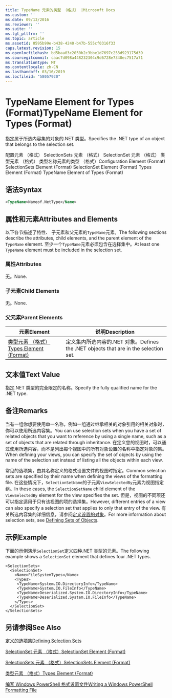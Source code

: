 ```yaml
---
title: TypeName 元素的类型 （格式） |Microsoft Docs
ms.custom: ''
ms.date: 09/13/2016
ms.reviewer: ''
ms.suite: ''
ms.tgt_pltfrm: ''
ms.topic: article
ms.assetid: 0595b99e-b438-4240-b47b-555cf0316f33
caps.latest.revision: 15
ms.openlocfilehash: bd5baa03c2050b2c3bbe1d7697c253d923175d39
ms.sourcegitcommit: caac7d098a448232304c9d6728e7340ec7517a71
ms.translationtype: MT
ms.contentlocale: zh-CN
ms.lasthandoff: 03/16/2019
ms.locfileid: "58057920"
---
```

# <a name="typename-element-for-types-format"></a><span data-ttu-id="92c3e-102">TypeName Element for Types (Format)</span><span class="sxs-lookup"><span data-stu-id="92c3e-102">TypeName Element for Types (Format)</span></span>

<span data-ttu-id="92c3e-103">指定属于所选内容集的对象的.NET 类型。</span><span class="sxs-lookup"><span data-stu-id="92c3e-103">Specifies the .NET type of an object that belongs to the selection set.</span></span>

<span data-ttu-id="92c3e-104">配置元素 （格式） SelectionSets 元素 （格式） SelectionSet 元素 （格式） 类型元素 （格式） 类型名称元素的类型 （格式）</span><span class="sxs-lookup"><span data-stu-id="92c3e-104">Configuration Element (Format) SelectionSets Element (Format) SelectionSet Element (Format) Types Element (Format) TypeName Element of Types (Format)</span></span>

## <a name="syntax"></a><span data-ttu-id="92c3e-105">语法</span><span class="sxs-lookup"><span data-stu-id="92c3e-105">Syntax</span></span>

```xml
<TypeName>Nameof.NetType</Name>
```

## <a name="attributes-and-elements"></a><span data-ttu-id="92c3e-106">属性和元素</span><span class="sxs-lookup"><span data-stu-id="92c3e-106">Attributes and Elements</span></span>

<span data-ttu-id="92c3e-107">以下各节描述了特性、 子元素和父元素的`TypeName`元素。</span><span class="sxs-lookup"><span data-stu-id="92c3e-107">The following sections describe the attributes, child elements, and the parent element of the `TypeName` element.</span></span> <span data-ttu-id="92c3e-108">至少一个`TypeName`元素必须包含在选择集中。</span><span class="sxs-lookup"><span data-stu-id="92c3e-108">At least one `TypeName` element must be included in the selection set.</span></span>

### <a name="attributes"></a><span data-ttu-id="92c3e-109">属性</span><span class="sxs-lookup"><span data-stu-id="92c3e-109">Attributes</span></span>

<span data-ttu-id="92c3e-110">无。</span><span class="sxs-lookup"><span data-stu-id="92c3e-110">None.</span></span>

### <a name="child-elements"></a><span data-ttu-id="92c3e-111">子元素</span><span class="sxs-lookup"><span data-stu-id="92c3e-111">Child Elements</span></span>

<span data-ttu-id="92c3e-112">无。</span><span class="sxs-lookup"><span data-stu-id="92c3e-112">None.</span></span>

### <a name="parent-elements"></a><span data-ttu-id="92c3e-113">父元素</span><span class="sxs-lookup"><span data-stu-id="92c3e-113">Parent Elements</span></span>

|<span data-ttu-id="92c3e-114">元素</span><span class="sxs-lookup"><span data-stu-id="92c3e-114">Element</span></span>|<span data-ttu-id="92c3e-115">说明</span><span class="sxs-lookup"><span data-stu-id="92c3e-115">Description</span></span>|
|-------------|-----------------|
|[<span data-ttu-id="92c3e-116">类型元素 （格式）</span><span class="sxs-lookup"><span data-stu-id="92c3e-116">Types Element (Format)</span></span>](./types-element-for-selectionset-format.md)|<span data-ttu-id="92c3e-117">定义集内所选内容的.NET 对象。</span><span class="sxs-lookup"><span data-stu-id="92c3e-117">Defines the .NET objects that are in the selection set.</span></span>|

## <a name="text-value"></a><span data-ttu-id="92c3e-118">文本值</span><span class="sxs-lookup"><span data-stu-id="92c3e-118">Text Value</span></span>

<span data-ttu-id="92c3e-119">指定.NET 类型的完全限定的名称。</span><span class="sxs-lookup"><span data-stu-id="92c3e-119">Specify the fully qualified name for the .NET type.</span></span>

## <a name="remarks"></a><span data-ttu-id="92c3e-120">备注</span><span class="sxs-lookup"><span data-stu-id="92c3e-120">Remarks</span></span>

<span data-ttu-id="92c3e-121">当有一组你想要使用单一名称，例如一组通过继承相关的对象引用的相关对象时，你可以使用所选内容集。</span><span class="sxs-lookup"><span data-stu-id="92c3e-121">You can use selection sets when you have a set of related objects that you want to reference by using a single name, such as a set of objects that are related through inheritance.</span></span> <span data-ttu-id="92c3e-122">在定义您的视图时，可以通过使用所选内容，而不是列出每个视图中的所有对象设置的名称中指定对象的集。</span><span class="sxs-lookup"><span data-stu-id="92c3e-122">When defining your views, you can specify the set of objects by using the name of the selection set instead of listing all the objects within each view.</span></span>

<span data-ttu-id="92c3e-123">常见的选项集，由其名称定义的格式设置文件的视图时指定。</span><span class="sxs-lookup"><span data-stu-id="92c3e-123">Common selection sets are specified by their name when defining the views of the formatting file.</span></span> <span data-ttu-id="92c3e-124">在这些情况下，`SelectionSetName`的子元素`ViewSelectedBy`元素为视图指定组。</span><span class="sxs-lookup"><span data-stu-id="92c3e-124">In these cases, the `SelectionSetName` child element of the `ViewSelectedBy` element for the view specifies the set.</span></span> <span data-ttu-id="92c3e-125">但是，视图的不同项还可以指定适用于只有该视图的项的选择集。</span><span class="sxs-lookup"><span data-stu-id="92c3e-125">However, different entries of a view can also specify a selection set that applies to only that entry of the view.</span></span> <span data-ttu-id="92c3e-126">有关所选内容集的详细信息，请参阅[定义设置的对象](./defining-selection-sets.md)。</span><span class="sxs-lookup"><span data-stu-id="92c3e-126">For more information about selection sets, see [Defining Sets of Objects](./defining-selection-sets.md).</span></span>

## <a name="example"></a><span data-ttu-id="92c3e-127">示例</span><span class="sxs-lookup"><span data-stu-id="92c3e-127">Example</span></span>

<span data-ttu-id="92c3e-128">下面的示例演示`SelectionSet`定义四种.NET 类型的元素。</span><span class="sxs-lookup"><span data-stu-id="92c3e-128">The following example shows a `SelectionSet` element that defines four .NET types.</span></span>

```
<SelectionSets>
  <SelectionSet>
    <Name>FileSystemTypes</Name>
    <Types>
     <TypeName>System.IO.DirectoryInfo</TypeName>
     <TypeName>System.IO.FileInfo</TypeName>
     <TypeName>Deserialized.System.IO.DirectoryInfo</TypeName>
     <TypeName>Deserialized.System.IO.FileInfo</TypeName>
    </Types>
  </SelectionSet>
</SelectionSets>
```

## <a name="see-also"></a><span data-ttu-id="92c3e-129">另请参阅</span><span class="sxs-lookup"><span data-stu-id="92c3e-129">See Also</span></span>

[<span data-ttu-id="92c3e-130">定义的选项集</span><span class="sxs-lookup"><span data-stu-id="92c3e-130">Defining Selection Sets</span></span>](./defining-selection-sets.md)

[<span data-ttu-id="92c3e-131">SelectionSet 元素 （格式）</span><span class="sxs-lookup"><span data-stu-id="92c3e-131">SelectionSet Element (Format)</span></span>](./selectionset-element-format.md)

[<span data-ttu-id="92c3e-132">SelectionSets 元素 （格式）</span><span class="sxs-lookup"><span data-stu-id="92c3e-132">SelectionSets Element (Format)</span></span>](./selectionsets-element-format.md)

[<span data-ttu-id="92c3e-133">类型元素 （格式）</span><span class="sxs-lookup"><span data-stu-id="92c3e-133">Types Element (Format)</span></span>](./types-element-for-selectionset-format.md)

[<span data-ttu-id="92c3e-134">编写 Windows PowerShell 格式设置文件</span><span class="sxs-lookup"><span data-stu-id="92c3e-134">Writing a Windows PowerShell Formatting File</span></span>](./writing-a-powershell-formatting-file.md)
